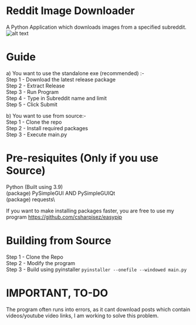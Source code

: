 # Reddit Image Downloader
A Python Application which downloads images from a specified subreddit.\
![alt text](https://i.ibb.co/YQywF3q/redditimagedownloader.png)

# Guide
a) You want to use the standalone exe (recommended) :-\
Step 1 - Download the latest release package\
Step 2 - Extract Release\
Step 3 - Run Program\
Step 4 - Type in Subreddit name and limit\
Step 5 - Click Submit

b) You want to use from source:-\
Step 1 - Clone the repo\
Step 2 - Install required packages\
Step 3 - Execute main.py

# Pre-resiquites (Only if you use Source)
Python (Built using 3.9)\
(package) PySimpleGUI AND PySimpleGUIQt\
(package) requests\

If you want to make installing packages faster, you are free to use my program https://github.com/csharpisez/easypip

# Building from Source
Step 1 - Clone the Repo\
Step 2 - Modify the program\
Step 3 - Build using pyinstaller ```pyinstaller --onefile --windowed main.py```

# IMPORTANT, TO-DO
The program often runs into errors, as it cant download posts which contain videos/youtube video links, I am working to solve this problem.

